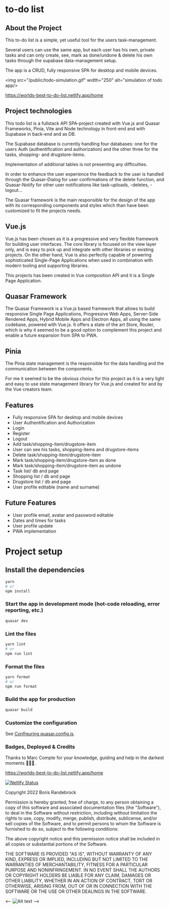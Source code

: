# to-do list

## About the Project

This to-do list is a simple, yet useful tool for the users task-management.

Several users can use the same app, but each user has his own, private tasks and can only create, see, mark as done/undone & delete his own tasks through the supabase data-management setup.

The app is a CRUD, fully responsive SPA for desktop and mobile devices.

<img src="/public/todo-simulation.gif" width="250" alt="simulation of todo app/>


https://worlds-best-to-do-list.netlify.app/home

## Project technologies

This todo list is a fullstack API SPA-project created with Vue.js and Quasar Frameworks, Pinia, Vite and Node technology in front-end and with Supabase in back-end and as DB.

The Supabase database is currently handling four databases: one for the users Auth (authentification and authorization) and the other three for the tasks, shopping- and drugstore-items.

Implementation of additional tables is not presenting any difficulties.

In order to enhance the user experience the feedback to the user is handled through the Quasar-Dialog for user confirmations of the delete function, and Quasar-Notify for other user notifications like task-uploads, -deletes, -logout...

The Quasar framework is the main responsible for the design of the app with its corresponding components and styles which than have been customized to fit the projects needs.

## Vue.js

Vue.js has been chosen as it is a progressive and very flexible framework for building user interfaces.
The core library is focused on the view layer only, and is easy to pick up and integrate with other libraries or existing projects. On the other hand, Vue is also perfectly capable of powering sophisticated Single-Page Applications when used in combination with modern tooling and supporting libraries.

This projects has been created in Vue composition API and it is a Single Page Application.

## Quasar Framework

The Quasar Framework is a Vue.js based framework that allows to build responsive Single Page Applications, Progressive Web Apps, Server-Side Rendered Apps, Hybrid Mobile Apps and Electron Apps, all using the same codebase, powered with Vue.js. It offers a state of the art Store, Router, which is why it seemed to be a good option to complement this project and enable a future expansion from SPA to PWA.

## Pinia

The Pinia state management is the responsible for the data handling and the communication between the components.

For me it seemed to be the obvious choice for this project as it is a very light and easy to use state management library for Vue.js and created for and by the Vue creators team.

## Features

- Fully responsive SPA for desktop and mobile devices
- User Authentification and Authorization
- Login
- Register
- Logout
- Add task/shopping-item/drugstore-item
- User can see his tasks, shopping-items and drugstore-items
- Delete task/shopping-item/drugstore-item
- Mark task/shopping-item/drugstore-item as done
- Mark task/shopping-item/drugstore-item as undone
- Task list/ db and page
- Shopping list / db and page
- Drugstore list / db and page
- User profile editable (name and surname)

## Future Features

- User profile email, avatar and password editable
- Dates and times for tasks
- User profile update
- PWA implementation

# Project setup

## Install the dependencies

```bash
yarn
# or
npm install
```

### Start the app in development mode (hot-code reloading, error reporting, etc.)

```bash
quasar dev
```

### Lint the files

```bash
yarn lint
# or
npm run lint
```

### Format the files

```bash
yarn format
# or
npm run format
```

### Build the app for production

```bash
quasar build
```

### Customize the configuration

See [Configuring quasar.config.js](https://v2.quasar.dev/quasar-cli-vite/quasar-config-js).

### Badges, Deployed & Credits

Thanks to Marc Compte for your knowledge, guiding and help in the darkest moments 🧙🏻‍♂️.

https://worlds-best-to-do-list.netlify.app/home

[![Netlify Status](https://api.netlify.com/api/v1/badges/a316bb73-316b-4b3d-a68e-463b2db8f5f2/deploy-status)](https://app.netlify.com/sites/worlds-best-to-do-list/deploys)

Copyright 2022 Boris Randebrock

Permission is hereby granted, free of charge, to any person obtaining a copy of this software and associated documentation files (the "Software"), to deal in the Software without restriction, including without limitation the rights to use, copy, modify, merge, publish, distribute, sublicense, and/or sell copies of the Software, and to permit persons to whom the Software is furnished to do so, subject to the following conditions:

The above copyright notice and this permission notice shall be included in all copies or substantial portions of the Software.

THE SOFTWARE IS PROVIDED "AS IS", WITHOUT WARRANTY OF ANY KIND, EXPRESS OR IMPLIED, INCLUDING BUT NOT LIMITED TO THE WARRANTIES OF MERCHANTABILITY, FITNESS FOR A PARTICULAR PURPOSE AND NONINFRINGEMENT. IN NO EVENT SHALL THE AUTHORS OR COPYRIGHT HOLDERS BE LIABLE FOR ANY CLAIM, DAMAGES OR OTHER LIABILITY, WHETHER IN AN ACTION OF CONTRACT, TORT OR OTHERWISE, ARISING FROM, OUT OF OR IN CONNECTION WITH THE SOFTWARE OR THE USE OR OTHER DEALINGS IN THE SOFTWARE.

<-- ![Alt text](/public/todo-simulation.gif) -->
